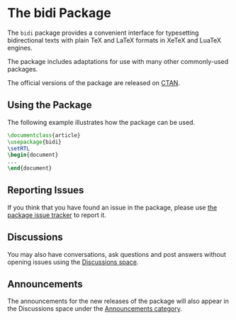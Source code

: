 # The bidi Package
The `bidi` package provides a convenient interface for typesetting 
bidirectional texts with plain TeX and LaTeX formats in XeTeX and
LuaTeX engines.

The package includes adaptations for use with many other commonly-used 
packages.

The official versions of the package are released on [CTAN](https://ctan.org/pkg/bidi).

## Using the Package
The following example illustrates how the package can be used.
````tex
\documentclass{article}
\usepackage{bidi}
\setRTL
\begin{document}
...
\end{document}
````

## Reporting Issues
If you think that you have found an issue in the package, please use 
[the package issue tracker](https://github.com/xepersian/bidi/issues) 
to report it.

## Discussions
You may also have conversations, ask questions and post answers
without opening issues using the [Discussions space](https://github.com/xepersian/bidi/discussions).

## Announcements
The announcements for the new releases of the package will
also appear in the Discussions space under the [Announcements
category](https://github.com/xepersian/bidi/discussions/categories/announcements).

